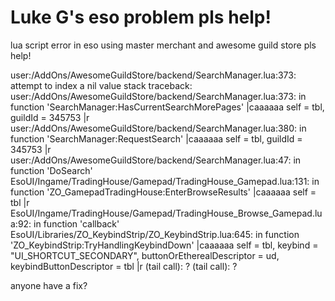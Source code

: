 # Luke G's eso problem pls help!

lua script error in eso using master merchant and awesome guild store pls help!

user:/AddOns/AwesomeGuildStore/backend/SearchManager.lua:373: attempt to index a nil value
stack traceback:
user:/AddOns/AwesomeGuildStore/backend/SearchManager.lua:373: in function 'SearchManager:HasCurrentSearchMorePages'
|caaaaaa<Locals> self = tbl, guildId = 345753 </Locals>|r
user:/AddOns/AwesomeGuildStore/backend/SearchManager.lua:380: in function 'SearchManager:RequestSearch'
|caaaaaa<Locals> self = tbl, guildId = 345753 </Locals>|r
user:/AddOns/AwesomeGuildStore/backend/SearchManager.lua:47: in function 'DoSearch'
EsoUI/Ingame/TradingHouse/Gamepad/TradingHouse_Gamepad.lua:131: in function 'ZO_GamepadTradingHouse:EnterBrowseResults'
|caaaaaa<Locals> self = tbl </Locals>|r
EsoUI/Ingame/TradingHouse/Gamepad/TradingHouse_Browse_Gamepad.lua:92: in function 'callback'
EsoUI/Libraries/ZO_KeybindStrip/ZO_KeybindStrip.lua:645: in function 'ZO_KeybindStrip:TryHandlingKeybindDown'
|caaaaaa<Locals> self = tbl, keybind = "UI_SHORTCUT_SECONDARY", buttonOrEtherealDescriptor = ud, keybindButtonDescriptor = tbl </Locals>|r
(tail call): ?
(tail call): ?

anyone have a fix?
